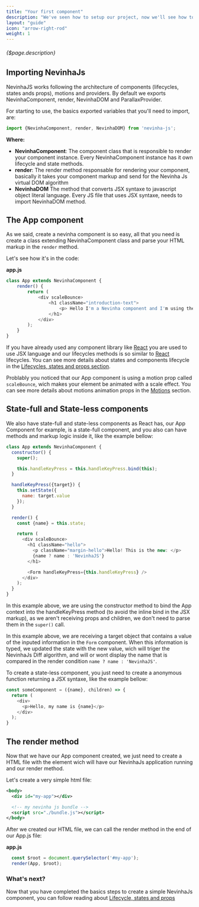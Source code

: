 ```yaml
---
title: "Your first component"
description: "We've seen how to setup our project, now we'll see how to create our first component using NevinhaJs."
layout: "guide"
icon: "arrow-right-rod"
weight: 1
---
```


###### {$page.description}

<article id="1">

## Importing NevinhaJs

NevinhaJS works following the architecture  of components (lifecycles, states ands props), motions and providers. By default we exports NevinhaComponent, render, NevinhaDOM and ParallaxProvider.

For starting to use, the basics exported variables that you'll need to import, are:

```javascript
import {NevinhaComponent, render, NevinhaDOM} from 'nevinha-js';
```
**Where:**
- **NevinhaComponent**: The component class that is responsible to render your component instance. Every NevinhaComponent instance has it own lifecycle and state methods.
- **render**: The render method responsable for rendering your component, basically it takes your component markup and send for the Nevinha Js virtual DOM algorithm
- **NevinhaDOM** The method that converts JSX syntaxe to javascript object literal language. Every JS file that uses JSX syntaxe, needs to import NevinhaDOM method.
</article>

<article id="2">

## The App component

As we said, create a nevinha component is so easy, all that you need is create a class extending NevinhaComponent class and parse your HTML markup in the `render` method.

Let's see how it's in the code:

**app.js**
```javascript
class App extends NevinhaComponent {
	render() {
		return (
			<div scaleBounce>
				<h1 className="introduction-text">
					<p> Hello I'm a Nevinha component and I'm using the scaleBounce animation effect</p>
				</h1>
			</div>
		);
	}
}
```

If you have already used any component library like [React](https://reactjs.org/) you are used to use JSX language and our lifecycles methods is so similar to [React](https://reactjs.org/) lifecycles. You can see more details about states and components lifecycle in the [Lifecycles, states and props section](/docs/lifecycle-state-props/).

Problably you noticed that our App component is using a motion prop called `scaleBounce`, wich makes your element be animated with a scale effect. You can see more details about motions animation props in the [Motions](/docs/motions) section.
</article>

<article id="3">

## State-full and State-less components

We also have state-full and state-less components as React has, our App Component for example, is a state-full component, and you also can have methods and markup logic inside it, like the example bellow:

```javascript
class App extends NevinhaComponent {
  constructor() {
    super();

    this.handleKeyPress = this.handleKeyPress.bind(this);
  }

  handleKeyPress({target}) {
    this.setState({
      name: target.value
    });
  }

  render() {
    const {name} = this.state;

    return (
      <div scaleBounce>
        <h1 className="hello">
          <p className="margin-hello">Hello! This is the new: </p>
          {name ? name : 'NevinhaJS'}
        </h1>

        <Form handleKeyPress={this.handleKeyPress} />
      </div>
    );
  }
}
```

In this example above, we are using the constructor method to bind the App context into the handleKeyPress method (to avoid the inline bind in the JSX markup), as we aren't receiving props and children, we don't need to parse them in the `super()` call.

In this example above, we are receiving a target object that contains a value of the inputed information in the `Form` component. When this information is typed, we updated the state with the new value, wich will triger the NevinhaJs Diff algorithm, and will or wont display the name that is compared in the render condition `name ? name : 'NevinhaJS'`.

To create a state-less component, you just need to create a anonymous function returning a JSX syntaxe, like the example bellow:

```javascript
const someComponent = ({name}, children) => {
  return (
    <div>
      <p>Hello, my name is {name}</p>
    </div>
  );
}
```
</article>

<article id="4">

## The render method

Now that we have our App component created, we just need to create a HTML file with the element wich will have our NevinhaJs application running and our render method.

Let's create a very simple html file:

```xml
<body>
  <div id="my-app"></div>

  <!-- my nevinha js bundle -->
  <script src="./bundle.js"></script>
</body>
```

After we created our HTML file, we can call the render method in the end of our App.js file:

**app.js**
```javascript
  const $root = document.querySelector('#my-app');
  render(App, $root);
```
</article>

<article id="5">

### What's next?

Now that you have completed the basics steps to create a simple NevinhaJs component, you can follow reading about [Lifecycle, states and props](/docs/lifecycle-state-props/)
</article>